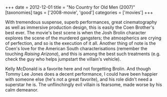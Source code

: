 +++
date = 2012-12-01
title = "No Country for Old Men (2007)"
[taxonomies]
tags = ['2008-movie', 'good']
categories = ['movies']
+++

With tremendous suspense, superb performances, great cinematography as
well as immersive production design, this is easily the Coen Brother's
best ever. The movie's best scene is when the Josh Brolin character
explores the scene of the murdered gangsters; the atmospherics are
crying of perfection, and so is the execution of it all. Another thing
of note is the Coen's love for the American South characterisations
(remember the touching *Raising Arizona*), and this is among the best
such treatments (e.g. check the guy who helps jumpstart the villain's
vehicle).

Kelly McDonald is a favorite here and not forgetting Brolin. And though
Tommy Lee Jones does a decent performance, I could have been happier
with someone else (he's not a great favorite), and his role didn't
need a superstar he is. The unflinchingly evil villain is fearsome, made
worse by his calm demeanor.
